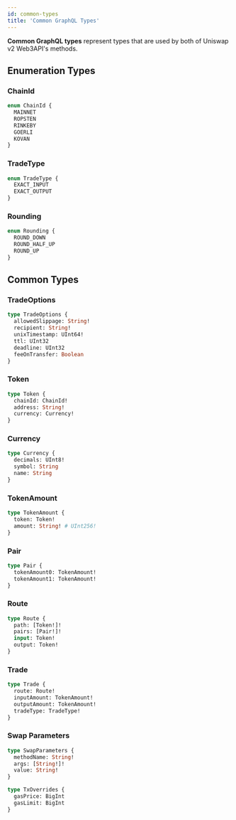 ```yaml
---
id: common-types
title: 'Common GraphQL Types'
---
```


**Common GraphQL types** represent types that are used by both of Uniswap v2 Web3API's methods.

## Enumeration Types

### ChainId

```graphql
enum ChainId {
  MAINNET
  ROPSTEN
  RINKEBY
  GOERLI
  KOVAN
}
```

### TradeType

```graphql
enum TradeType {
  EXACT_INPUT
  EXACT_OUTPUT
}
```

### Rounding

```graphql
enum Rounding {
  ROUND_DOWN
  ROUND_HALF_UP
  ROUND_UP
}
```

## Common Types

### TradeOptions

```graphql
type TradeOptions {
  allowedSlippage: String!
  recipient: String!
  unixTimestamp: UInt64!
  ttl: UInt32
  deadline: UInt32
  feeOnTransfer: Boolean
}
```

### Token

```graphql
type Token {
  chainId: ChainId!
  address: String!
  currency: Currency!
}
```

### Currency

```graphql
type Currency {
  decimals: UInt8!
  symbol: String
  name: String
}
```

### TokenAmount

```graphql
type TokenAmount {
  token: Token!
  amount: String! # UInt256!
}
```

### Pair

```graphql
type Pair {
  tokenAmount0: TokenAmount!
  tokenAmount1: TokenAmount!
}
```

### Route

```graphql
type Route {
  path: [Token!]!
  pairs: [Pair!]!
  input: Token!
  output: Token!
}
```

### Trade

```graphql
type Trade {
  route: Route!
  inputAmount: TokenAmount!
  outputAmount: TokenAmount!
  tradeType: TradeType!
}
```

### Swap Parameters

```graphql
type SwapParameters {
  methodName: String!
  args: [String!]!
  value: String!
}
```

```graphql
type TxOverrides {
  gasPrice: BigInt
  gasLimit: BigInt
}
```
